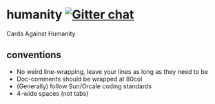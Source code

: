 # humanity [![Gitter chat](https://badges.gitter.im/ttaylorr/humanity.png)](https://gitter.im/ttaylorr/humanity)

Cards Against Humanity

## conventions

- No weird line-wrapping, leave your lines as long as they need to be
- Doc-comments should be wrapped at 80col
- (Generally) follow Sun/Orcale coding standards
- 4-wide spaces (not tabs)
